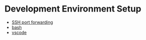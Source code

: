 # Development Environment Setup

- [SSH port forwarding](./ssh-port-forwarding.md)
- [bash](./bash.md)
- [vscode](./vscode.md)
